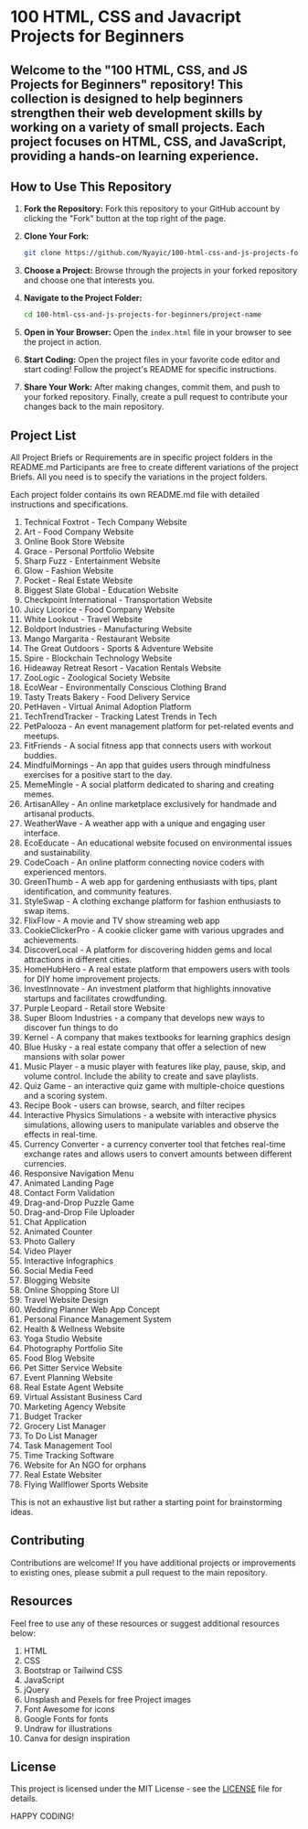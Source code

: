 # 100 HTML, CSS and Javacript Projects for Beginners
Welcome to the "100 HTML, CSS, and JS Projects for Beginners" repository! This collection is designed to help beginners strengthen their web development skills by working on a variety of small projects. Each project focuses on HTML, CSS, and JavaScript, providing a hands-on learning experience.
---

## How to Use This Repository

1. **Fork the Repository:**
   Fork this repository to your GitHub account by clicking the "Fork" button at the top right of the page.

2. **Clone Your Fork:**
   ```bash
   git clone https://github.com/Nyayic/100-html-css-and-js-projects-for-beginners.git
   ```

3. **Choose a Project:**
   Browse through the projects in your forked repository and choose one that interests you.

4. **Navigate to the Project Folder:**
   ```bash
   cd 100-html-css-and-js-projects-for-beginners/project-name
   ```

5. **Open in Your Browser:**
   Open the `index.html` file in your browser to see the project in action.

6. **Start Coding:**
   Open the project files in your favorite code editor and start coding! Follow the project's README for specific instructions.

7. **Share Your Work:**
   After making changes, commit them, and push to your forked repository. Finally, create a pull request to contribute your changes back to the main repository.

## Project List
All Project Briefs or Requirements are in specific project folders in the README.md Participants are free to create different variations of the project Briefs. All you need is to specify the variations in the project folders.

Each project folder contains its own README.md file with detailed instructions and specifications.

1. Technical Foxtrot - Tech Company Website
2. Art - Food Company Website
3. Online Book Store Website
4. Grace - Personal Portfolio Website
5. Sharp Fuzz - Entertainment Website
6. Glow - Fashion Website
7. Pocket - Real Estate Website
8. Biggest Slate Global - Education Website
9. Checkpoint International - Transportation Website
10. Juicy Licorice - Food Company Website
11. White Lookout - Travel Website
12. Boldport Industries - Manufacturing Website
13. Mango Margarita - Restaurant Website
14. The Great Outdoors - Sports & Adventure Website
15. Spire - Blockchain Technology Website
16. Hideaway Retreat Resort - Vacation Rentals Website
17. ZooLogic - Zoological Society Website
18. EcoWear - Environmentally Conscious Clothing Brand
19. Tasty Treats Bakery - Food Delivery Service
20. PetHaven - Virtual Animal Adoption Platform
21. TechTrendTracker - Tracking Latest Trends in Tech
22. PetPalooza - An event management platform for pet-related events and meetups.
23. FitFriends - A social fitness app that connects users with workout buddies.
24. MindfulMornings - An app that guides users through mindfulness exercises for a positive start to the day.
25. MemeMingle - A social platform dedicated to sharing and creating memes.
26. ArtisanAlley - An online marketplace exclusively for handmade and artisanal products.
27. WeatherWave - A weather app with a unique and engaging user interface.
28. EcoEducate - An educational website focused on environmental issues and sustainability.
29. CodeCoach - An online platform connecting novice coders with experienced mentors.
30. GreenThumb - A web app for gardening enthusiasts with tips, plant identification, and community features.
31. StyleSwap - A clothing exchange platform for fashion enthusiasts to swap items.
32. FlixFlow - A movie and TV show streaming web app
33. CookieClickerPro - A cookie clicker game with various upgrades and achievements.
34. DiscoverLocal - A platform for discovering hidden gems and local attractions in different cities.
35. HomeHubHero - A real estate platform that empowers users with tools for DIY home improvement projects.
36. InvestInnovate - An investment platform that highlights innovative startups and facilitates crowdfunding.
37. Purple Leopard - Retail store Website
38. Super Bloom Industries - a company that develops new ways to discover fun things to do
39. Kernel - A company that makes textbooks for learning graphics design
40. Blue Husky - a real estate company that offer a selection of new mansions with solar power
41. Music Player - a music player with features like play, pause, skip, and volume control. Include the ability to create and save playlists.
42. Quiz Game - an interactive quiz game with multiple-choice questions and a scoring system. 
43. Recipe Book - users can browse, search, and filter recipes
44. Interactive Physics Simulations - a website with interactive physics simulations, allowing users to manipulate variables and observe the effects in real-time.
45. Currency Converter - a currency converter tool that fetches real-time exchange rates and allows users to convert amounts between different currencies.
46. Responsive Navigation Menu
47. Animated Landing Page
48. Contact Form Validation
49. Drag-and-Drop Puzzle Game
50. Drag-and-Drop File Uploader
51. Chat Application
52. Animated Counter
53. Photo Gallery
54. Video Player
55. Interactive Infographics
56. Social Media Feed
57. Blogging Website
58. Online Shopping Store UI
59. Travel Website Design
60. Wedding Planner Web App Concept
61. Personal Finance Management System
62. Health & Wellness Website
63. Yoga Studio Website
64. Photography Portfolio Site
65. Food Blog Website
66. Pet Sitter Service Website
67. Event Planning Website
68. Real Estate Agent Website
69. Virtual Assistant Business Card
70. Marketing Agency Website
71. Budget Tracker
72. Grocery List Manager
73. To Do List Manager
74. Task Management Tool
75. Time Tracking Software
76. Website for An NGO for orphans
77. Real Estate Websiter
78. Flying Wallflower Sports Website


This is not an exhaustive list but rather a starting point for brainstorming ideas.

## Contributing

Contributions are welcome! If you have additional projects or improvements to existing ones, please submit a pull request to the main repository.

## Resources
Feel free to use any of these resources or suggest additional resources below:
1. HTML
2. CSS
3. Bootstrap or Tailwind CSS 
4. JavaScript
5. jQuery
6. Unsplash and Pexels for free Project images
7. Font Awesome for icons
8. Google Fonts for fonts
9. Undraw for illustrations
10. Canva for design inspiration

## License

This project is licensed under the MIT License - see the [LICENSE](LICENSE) file for details.

HAPPY CODING!